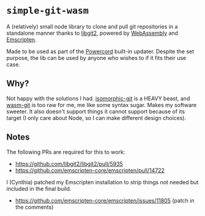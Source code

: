 # `simple-git-wasm`
A (relatively) small node library to clone and pull git repositories in a standalone manner thanks to
[libgit2](https://github.com/libgit2/libgit2), powered by [WebAssembly](https://webassembly.org/) and
[Emscripten](https://emscripten.org).

Made to be used as part of the [Powercord](https://powercord.dev) built-in updater. Despite the set purpose, the lib
can be used by anyone who wishes to if it fits their use case.

## Why?
Not happy with the solutions I had. [isomorphic-git](https://github.com/isomorphic-git/isomorphic-git) is a HEAVY
beast, and [wasm-git](https://github.com/petersalomonsen/wasm-git) is too raw for me, me like some syntax sugar.
Makes my software sweeter. It also doesn't support things it cannot support because of its target (I only care
about Node, so I can make different design choices).

## Notes
The following PRs are required for this to work:
 - https://github.com/libgit2/libgit2/pull/5935
 - https://github.com/emscripten-core/emscripten/pull/14722

I (Cynthia) patched my Emscripten installation to strip things not needed but included in the final build.
 - https://github.com/emscripten-core/emscripten/issues/11805 (patch in the comments)

